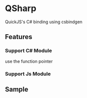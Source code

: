 # QSharp
 QuickJS's  C# binding  using csbindgen

## Features


### Support C# Module

use the function pointer

### Support Js Module


## Sample
